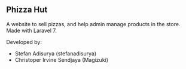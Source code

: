 ## Phizza Hut
A website to sell pizzas, and help admin manage products in the store. Made with Laravel 7.

Developed by:
- Stefan Adisurya (stefanadisurya)
- Christoper Irvine Sendjaya (Magizuki)
